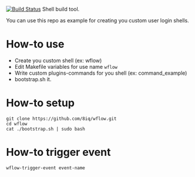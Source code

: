 [![Build Status](https://travis-ci.org/8iq/wflow.svg?branch=master)](https://travis-ci.org/8iq/wflow)
Shell build tool.

You can use this repo as example for creating you custom user login shells.

# How-to use #

 - Create you custom shell (ex: wflow)
 - Edit Makefile variables for use name `wflow`
 - Write custom plugins-commands for you shell (ex: command_example)
 - bootstrap.sh it.

# How-to setup #

    git clone https://github.com/8iq/wflow.git
    cd wflow
    cat ./bootstrap.sh | sudo bash

# How-to trigger event #

    wflow-trigger-event event-name
